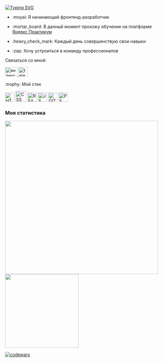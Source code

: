 <a href="https://git.io/typing-svg"><img src="https://readme-typing-svg.herokuapp.com?font=Comfortaa&duration=3000&pause=500&vCenter=true&width=435&lines=%D0%9F%D1%80%D0%B8%D0%B2%D0%B5%D1%82+%D0%B2%D1%81%D0%B5%D0%BC%2C+%D0%BC%D0%B5%D0%BD%D1%8F+%D0%B7%D0%BE%D0%B2%D1%83%D1%82+%D0%98%D0%B3%D0%BE%D1%80%D1%8C!" alt="Typing SVG" /></a>
* <p>:moyai:  Я начинающий фронтенд-разработчик</p>  
* <p>:mortar_board: В данный момент прохожу обучение на платформе <a href="https://practicum.yandex.ru/">Яндекс Практикум</a></p>  
* <p>:heavy_check_mark: Каждый день совершенствую свои навыки </p>
* <p>:zap: Хочу устроиться в команду профессионалов </p>  
Связаться со мной:
<div id="badges">
  <a href="https://vk.com/igoreviga">
    <img width = 40 height = 30 src="http://media.lpgenerator.ru/images/458259/snimok-ekrana-2020-03-26-v-074123-min.png" alt="яндекс почта"></img>
  </a>
  <a href="https://t.me/Igoreviga">
    <img width = 30 height = 30 src="https://cdn-icons-png.flaticon.com/128/2111/2111646.png" alt="telegram"/>
  </a>
</div> 

<p>:trophy: Мой стек</p>  
<div id="badges">
    <img width = 30 height = 30 src="https://cdn-icons-png.flaticon.com/128/174/174854.png" alt="HTML"/>
    <img width = 35 height = 35  src="https://cdn-icons-png.flaticon.com/128/5968/5968242.png" alt="CSS"/>
    <img width = 30 height = 30 src="https://cdn-icons-png.flaticon.com/128/875/875209.png" alt="REACT"/>
    <img width = 30 height = 30 src="https://cdn-icons-png.flaticon.com/128/5968/5968292.png" alt="JS"/>
    <img width = 30 height = 30 src="https://cdn-icons-png.flaticon.com/128/4494/4494740.png" alt="GIT"/>
   <img width = 30 height = 30 src="https://cdn-icons-png.flaticon.com/128/338/338904.png" style="background-color: #ffffff" alt="PS"/>
</div>

### Моя статистика
<div id="stat" align="start" >
	<img width = 500 src="https://github-profile-summary-cards.vercel.app/api/cards/profile-details?username=RyzhukIgor&theme=github_dark"/>
	<img width = 240 src="https://github-profile-summary-cards.vercel.app/api/cards/most-commit-language?username=RyzhukIgor&theme=github_dark"/>
</div>

[![codewars](https://www.codewars.com/users/RyzhukIgor/badges/small)](https://www.codewars.com/users/RyzhukIgor) 



